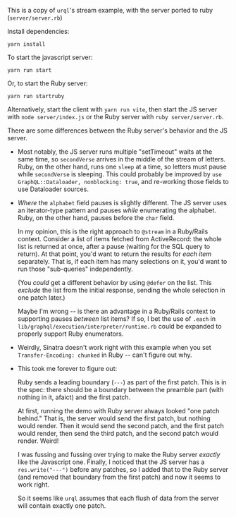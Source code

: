 This is a copy of `urql`'s stream example, with the server ported to ruby (`server/server.rb`)

Install dependencies:

```
yarn install
```

To start the javascript server:

```
yarn run start
```

Or, to start the Ruby server:

```
yarn run startruby
```

Alternatively, start the client with `yarn run vite`, then start the JS server with `node server/index.js` or the Ruby server with `ruby server/server.rb`.

There are some differences between the Ruby server's behavior and the JS server.

- Most notably, the JS server runs multiple "setTimeout" waits at the same time, so `secondVerse` arrives in the middle of the stream of letters. Ruby, on the other hand, runs one `sleep` at a time, so letters must pause while `secondVerse` is sleeping. This could probably be improved by `use GraphQL::Dataloader, nonblocking: true`, and re-working those fields to use Dataloader sources.
- _Where_ the `alphabet` field pauses is slightly different. The JS server uses an iterator-type pattern and pauses _while_ enumerating the alphabet. Ruby, on the other hand, pauses before the `char` field.

  In my opinion, this is the right approach to `@stream` in a Ruby/Rails context. Consider a list of items fetched from ActiveRecord: the whole list is returned at once, after a pause (waiting for the SQL query to return). At that point, you'd want to return the results for _each item_ separately. That is, if each item has many selections on it, you'd want to run those "sub-queries" independently.

  (You _could_ get a different behavior by using `@defer` on the list. This _exclude_ the list from the initial response, sending the whole selection in one patch later.)

  Maybe I'm wrong -- is there an advantage in a Ruby/Rails context to supporting pauses _between_ list items? If so, I bet the use of `.each` in `lib/graphql/execution/interpreter/runtime.rb` could be expanded to properly support Ruby enumerators.
- Weirdly, Sinatra doesn't work right with this example when you set `Transfer-Encoding: chunked` in Ruby -- can't figure out why.
- This took me forever to figure out:

  Ruby sends a leading boundary (`---`) as part of the first patch. This is in the spec: there should be a boundary between the preamble part (with nothing in it, afaict) and the first patch.

  At first, running the demo with Ruby server always looked "one patch behind." That is, the server would send the first patch, but nothing would render. Then it would send the second patch, and the first patch would render, then send the third patch, and the second patch would render. Weird!

  I was fussing and fussing over trying to make the Ruby server _exactly_ like the Javascript one. Finally, I noticed that the JS server has a `res.write("---")` before any patches, so I added that to the Ruby server (and removed that boundary from the first patch) and now it seems to work right.

  So it seems like `urql` assumes that each flush of data from the server will contain exactly one patch.
